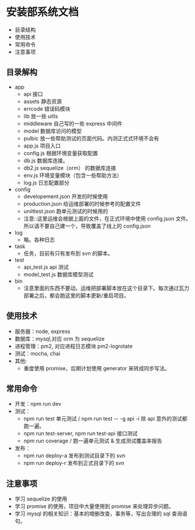 # 安装部系统文档 #

- 目录结构
- 使用技术
- 常用命令
- 注意事项

## 目录解构 ##
- app
    - api 接口
    - assets 静态资源
    - errcode 错误码模块
    - lib 放一些 uitls
    - middleware 自己写的一些 express 中间件
    - model 数据库访问的模型
    - pulbic 放一些帮助测试的页面代码。内测正式式环境不会有
    - app.js 项目入口
    - config.js 根据环境变量获取配置
    - db.js 数据库连接。
    - db2.js sequelize（orm） 的数据库连接
    - env.js 环境变量模块（包含一些帮助方法）
    - log.js 日志配置部分
- config
    - developement.json 开发的时候使用
    - production.json 给运维部署的时候参考的配置文件
    - uniittest.json 跑单元测试的时候用的
    - 注意::这里运维会根据上面的文件，在正式环境中使用 config.json 文件。所以请不要自己建一个，导致覆盖了线上的 config.json
- log
    - 略。各种日志
- task
    - 任务，目前有只有发布到 svn 的脚本。
- test
    - api_test.js  api 测试
    - model_test.js  数据库模型测试
- bin
    - 注意里面的东西不要动。运维把部署脚本放在这个目录下。每次通过瓦力部署之后，都会跑这里的脚本更新/重启项目。


## 使用技术 ##
- 服务器：node, express
- 数据库：mysql,对应 orm 为 sequelize
- 进程管理：pm2, 对应进程日志模块 pm2-logrotate
- 测试：mocha, chai
- 其他:
    - 重度使用 promise，后期计划使用 generator 来转成同步写法。


## 常用命令 ##
- 开发：npm run dev
- 测试：
    - npm run test 单元测试 / npm run test -- -g api -i 除 api 意外的测试都跑一遍。
    - npm run test-server, npm run test-api  接口测试
    - npm run coverage / 跑一遍单元测试 & 生成测试覆盖率报告
- 发布：
    - npm run deploy-a 发布到测试目录下的 svn
    - npm run deploy-r 发布到正式目录下的 svn


## 注意事项 ##
- 学习 sequelize 的使用
- 学习 promise 的使用，项目中大量使用到 promise 来处理异步问题。
- 学习 mysql 的相关知识：基本的增删改查，事务等，写出合理的 sql 查询语句。